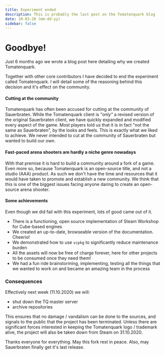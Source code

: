 ```yaml
---
title: Experiment ended
description: This is probably the last post on the Tomatenquark blog
date: 10-03-20 (mm-dd-yy)
sidebar: false
---
```


# Goodbye!

Just 6 months ago we wrote a blog post here detailing why we created Tomatenquark.

Together with other core contributors I have decided to end the experiment called Tomatenquark.
I will detail some of the reasoning behind this decision and it's effect on the community.

#### Cutting at the community

Tomatenquark has often been accused for cutting at the community of Sauerbraten.
While the Tomatenquark client is _"only"_ a revised version of the original Sauerbraten client, we have quickly expanded and modified every aspect of the game.
Most players told us that it is in fact "not the same as Sauerbraten", by the looks and feels. This is exactly what we liked to achieve. We never intended to cut at the community of Sauerbraten but wanted to build our own.

#### Fast-paced arena shooters are hardly a niche genre nowadays

With that premise it is hard to build a community around a fork of a game. Even more so, because Tomatenquark is an open-source title, and not a studio (AAA) product. As such we don't have the time and resources that it would have taken to promote and establish a new community. We think that this is one of the biggest issues facing anyone daring to create an open-source arena shooter.

#### Some achievements

Even though we did fail with this experiment, lots of good came out of it.

- There is a functioning, open source implementation of Steam Workshop for Cube-based engines
- We created an up-to-date, browseable version of the documentation. Cheerio!
- We demonstrated how to use `vcpkg` to significantly reduce maintenance burden
- All the assets will now be free of charge forever, here for other projects to be consumed once they need them!
- We had a fun ride brainstorming, implementing, testing all the things that we wanted to work on and became an amazing team in the process

### Consequences

Effectively next week (11.10.2020) we will:

- shut down the TQ master server
- archive repositories

This ensures that no damage / vandalism can be done to the sources, and signals to the public that the project has been terminated.
Unless there are significant forces interested in keeping the Tomatenquark logo / trademark alive, the project will also be taken down from Steam on 31.10.2020.

Thanks everyone for everything. May this fork rest in peace. Also, may Sauerbraten finally get it's last release.
